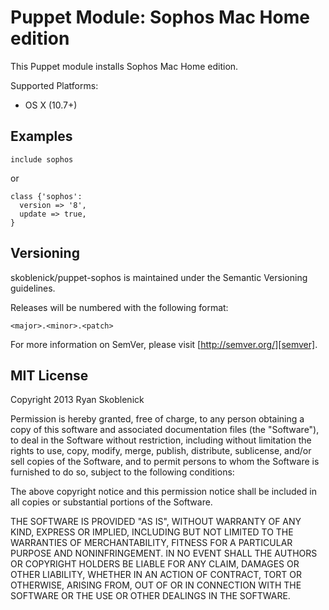 Puppet Module: Sophos Mac Home edition
======================================

This Puppet module installs Sophos Mac Home edition.

Supported Platforms:

- OS X (10.7+)

Examples
--------

```
include sophos
```

or

```
class {'sophos':
  version => '8',
  update => true,
}
```

Versioning
----------

skoblenick/puppet-sophos is maintained under the Semantic Versioning guidelines.

Releases will be numbered with the following format:

`<major>.<minor>.<patch>`

For more information on SemVer, please visit [http://semver.org/][semver].

[semver]: http://semver.org

MIT License
-----------

Copyright 2013 Ryan Skoblenick

Permission is hereby granted, free of charge, to any person obtaining a copy
of this software and associated documentation files (the "Software"), to deal
in the Software without restriction, including without limitation the rights
to use, copy, modify, merge, publish, distribute, sublicense, and/or sell
copies of the Software, and to permit persons to whom the Software is
furnished to do so, subject to the following conditions:

The above copyright notice and this permission notice shall be included in
all copies or substantial portions of the Software.

THE SOFTWARE IS PROVIDED "AS IS", WITHOUT WARRANTY OF ANY KIND, EXPRESS OR
IMPLIED, INCLUDING BUT NOT LIMITED TO THE WARRANTIES OF MERCHANTABILITY,
FITNESS FOR A PARTICULAR PURPOSE AND NONINFRINGEMENT. IN NO EVENT SHALL THE
AUTHORS OR COPYRIGHT HOLDERS BE LIABLE FOR ANY CLAIM, DAMAGES OR OTHER
LIABILITY, WHETHER IN AN ACTION OF CONTRACT, TORT OR OTHERWISE, ARISING FROM,
OUT OF OR IN CONNECTION WITH THE SOFTWARE OR THE USE OR OTHER DEALINGS IN
THE SOFTWARE.